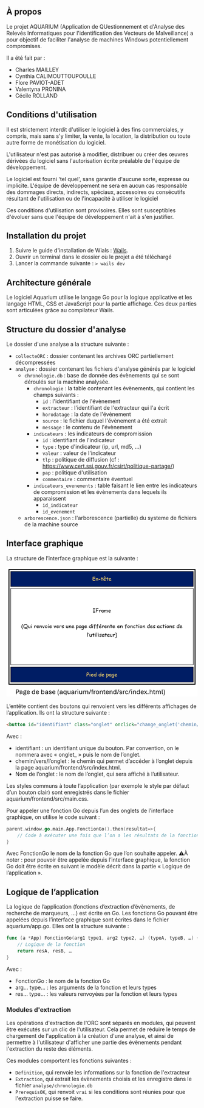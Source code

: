 ## À propos

Le projet AQUARIUM (Application de QUestionnement et d'Analyse des Relevés Informatiques pour l'identification des Vecteurs de Malveillance) a pour objectif de faciliter l'analyse de machines Windows potentiellement compromises.

Il a été fait par :
- Charles MAILLEY
- Cynthia CALIMOUTTOUPOULLE
- Flore PAVIOT-ADET
- Valentyna PRONINA
- Cécile ROLLAND

## Conditions d'utilisation

Il est strictement interdit d'utiliser le logiciel à des fins commerciales, y compris, mais sans s'y limiter, la vente, la location, la distribution ou toute autre forme de monétisation du logiciel.

L'utilisateur n'est pas autorisé à modifier, distribuer ou créer des œuvres dérivées du logiciel sans l'autorisation écrite préalable de l'équipe de développement.

Le logiciel est fourni 'tel quel', sans garantie d'aucune sorte, expresse ou implicite. L'équipe de développement ne sera en aucun cas responsable des dommages directs, indirects, spéciaux, accessoires ou consécutifs résultant de l'utilisation ou de l'incapacité à utiliser le logiciel

Ces conditions d'utilisation sont provisoires. Elles sont susceptibles d'évoluer sans que l'équipe de développement n'ait à s'en justifier.

## Installation du projet

1. Suivre le guide d'installation de Wials : [Wails](https://wails.io/docs/gettingstarted/installation).
2. Ouvrir un terminal dans le dossier où le projet a été téléchargé
3. Lancer la commande suivante : ``> wails dev``

## Architecture générale

Le logiciel Aquarium utilise le langage Go pour la logique applicative et les langage HTML, CSS et JavaScript pour la partie affichage.
Ces deux parties sont articulées grâce au compilateur Wails. 

## Structure du dossier d'analyse

Le dossier d'une analyse a la structure suivante : 
- ``collecteORC`` : dossier contenant les archives ORC partiellement décompressées
- ``analyse`` : dossier contenant les fichiers d'analyse générés par le logiciel
  - ``chronologie.db`` : base de donnée des évènements qui se sont déroulés sur la machine analysée. 
    - ``chronologie`` : la table contenant les évènements, qui contient les champs suivants :
      - ``id`` : l'identifiant de l'évènement
      - ``extracteur`` : l'identifiant de l'extracteur qui l'a écrit
      - ``horodatage`` : la date de l'évènement
      - ``source`` : le fichier duquel l'évènement a été extrait
      - ``message`` : le contenu de l'évènement
    - ``indicateurs`` : les indicateurs de compromission
      - ``id`` : identifiant de l'indicateur
      - ``type`` : type d'indicateur (ip, url, md5, ...)
      - ``valeur`` : valeur de l'indicateur
      - ``tlp`` : politique de diffusion (cf : https://www.cert.ssi.gouv.fr/csirt/politique-partage/)
      - ``pap`` : politique d'utilisation
      - ``commentaire`` : commentaire éventuel
    - ``indicateurs_evenements`` : table faisant le lien entre les indicateurs de compromission et les évènements dans lequels ils apparaissent
      - ``id_indicateur``
      - ``id_evenement``
  - ``arborescence.json`` : l'arborescence (partielle) du systeme de fichiers de la machine source 

## Interface graphique

La structure de l’interface graphique est la suivante :

![Structure du projet](images_documentation/image.png)

L’entête contient des boutons qui renvoient vers les différents affichages de l’application. Ils ont la structure suivante : 

```html
<button id="identifiant" class="onglet" onclick="change_onglet('chemin/vers/l’onglet','identifiant')"> Nom de l’onglet</button>
```
Avec : 
- identifiant : un identifiant unique du bouton. Par convention, on le nommera avec « onglet_ » puis le nom de l’onglet.
- chemin/vers/l’onglet : le chemin qui permet d’accéder à l’onglet depuis la page aquarium/frontend/src/index.html.
- Nom de l’onglet : le nom de l’onglet, qui sera affiché à l’utilisateur.

Les styles communs à toute l’application (par exemple le style par défaut d’un bouton clair) sont enregistrés dans le fichier aquarium/frontend/src/main.css.

Pour appeler une fonction Go depuis l’un des onglets de l’interface graphique, on utilise le code suivant : 

```go
parent.window.go.main.App.FonctionGo().then(resultat=>{
	// Code à exécuter une fois que l’on a les résultats de la fonction Go
}
```

Avec FonctionGo le nom de la fonction Go que l’on souhaite appeler.
⚠️À noter : pour pouvoir être appelée depuis l’interface graphique, la fonction Go doit être écrite en suivant le modèle décrit dans la partie « Logique de l’application ».

## Logique de l’application

La logique de l’application (fonctions d’extraction d’évènements, de recherche de marqueurs, …) est écrite en Go.
Les fonctions Go pouvant être appelées depuis l’interface graphique sont écrites dans le fichier aquarium/app.go. Elles ont la structure suivante : 
```go
func (a *App) FonctionGo(arg1 type1, arg2 type2, …) (typeA, typeB, …) {
    // Logique de la fonction
    return resA, resB, …
}
```
Avec : 
- FonctionGo : le nom de la fonction Go
- arg... type... : les arguments de la fonction et leurs types
- res... type... : les valeurs renvoyées par la fonction et leurs types

### Modules d'extraction

Les opérations d'extraction de l'ORC sont séparés en modules, qui peuvent être exécutés sur un clic de l'utilisateur. 
Cela permet de réduire le temps de chargement de l'application à la création d'une analyse, et ainsi de permettre à l'utilisateur d'afficher une partie des évènements pendant l'extraction du reste des éléments. 

Ces modules comportent les fonctions suivantes : 
- ``Definition``, qui renvoie les informations sur la fonction de l'extracteur
- ``Extraction``, qui extrait les évènements choisis et les enregistre dans le fichier ``analyse/chronologie.db``
- ``PrerequisOK``, qui renvoit ``vrai`` si les conditions sont réunies pour que l'extraction puisse se faire.